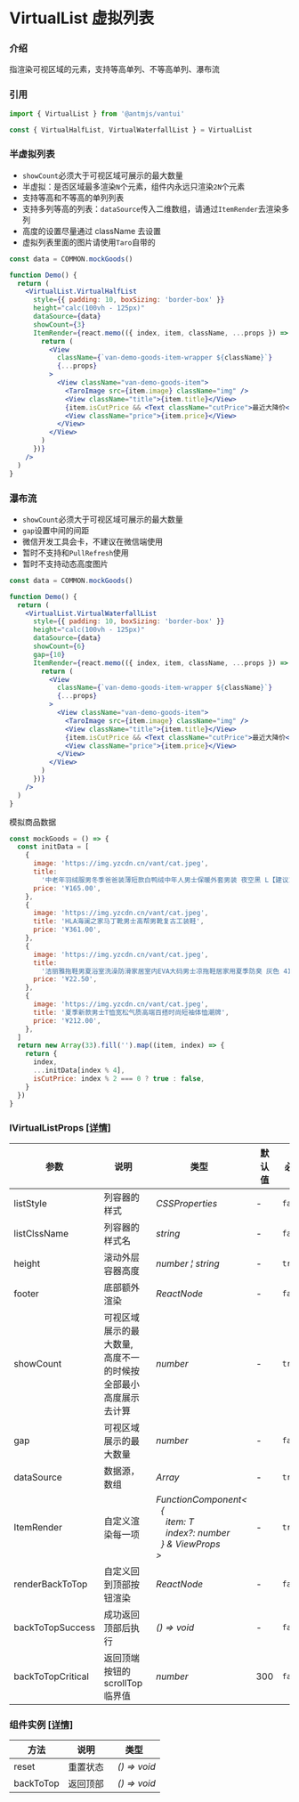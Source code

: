 # VirtualList 虚拟列表

### 介绍

指渲染可视区域的元素，支持等高单列、不等高单列、瀑布流

### 引用

```js
import { VirtualList } from '@antmjs/vantui'

const { VirtualHalfList, VirtualWaterfallList } = VirtualList
```

### 半虚拟列表

- `showCount`必须大于可视区域可展示的最大数量
- 半虚拟：是否区域最多渲染`N`个元素，组件内永远只渲染`2N`个元素
- 支持等高和不等高的单列列表
- 支持多列等高的列表：`dataSource`传入二维数组，请通过`ItemRender`去渲染多列
- 高度的设置尽量通过 className 去设置
- 虚拟列表里面的图片请使用`Taro`自带的

```jsx
const data = COMMON.mockGoods()

function Demo() {
  return (
    <VirtualList.VirtualHalfList
      style={{ padding: 10, boxSizing: 'border-box' }}
      height="calc(100vh - 125px)"
      dataSource={data}
      showCount={3}
      ItemRender={react.memo(({ index, item, className, ...props }) => {
        return (
          <View
            className={`van-demo-goods-item-wrapper ${className}`}
            {...props}
          >
            <View className="van-demo-goods-item">
              <TaroImage src={item.image} className="img" />
              <View className="title">{item.title}</View>
              {item.isCutPrice && <Text className="cutPrice">最近大降价</Text>}
              <View className="price">{item.price}</View>
            </View>
          </View>
        )
      })}
    />
  )
}
```

### 瀑布流

- `showCount`必须大于可视区域可展示的最大数量
- `gap`设置中间的间距
- 微信开发工具会卡，不建议在微信端使用
- 暂时不支持和`PullRefresh`使用
- 暂时不支持动态高度图片

```jsx
const data = COMMON.mockGoods()

function Demo() {
  return (
    <VirtualList.VirtualWaterfallList
      style={{ padding: 10, boxSizing: 'border-box' }}
      height="calc(100vh - 125px)"
      dataSource={data}
      showCount={6}
      gap={10}
      ItemRender={react.memo(({ index, item, className, ...props }) => {
        return (
          <View
            className={`van-demo-goods-item-wrapper ${className}`}
            {...props}
          >
            <View className="van-demo-goods-item">
              <TaroImage src={item.image} className="img" />
              <View className="title">{item.title}</View>
              {item.isCutPrice && <Text className="cutPrice">最近大降价</Text>}
              <View className="price">{item.price}</View>
            </View>
          </View>
        )
      })}
    />
  )
}
```

模拟商品数据

```js common
const mockGoods = () => {
  const initData = [
    {
      image: 'https://img.yzcdn.cn/vant/cat.jpeg',
      title:
        '中老年羽绒服男冬季爸爸装薄短款白鸭绒中年人男士保暖外套男装 夜空黑 L【建议115斤以内】',
      price: '¥165.00',
    },
    {
      image: 'https://img.yzcdn.cn/vant/cat.jpeg',
      title: 'HLA海澜之家马丁靴男士高帮男靴复古工装鞋',
      price: '¥361.00',
    },
    {
      image: 'https://img.yzcdn.cn/vant/cat.jpeg',
      title:
        '洁丽雅拖鞋男夏浴室洗澡防滑家居室内EVA大码男士凉拖鞋居家用夏季防臭 灰色 41-42【标准码】',
      price: '¥22.50',
    },
    {
      image: 'https://img.yzcdn.cn/vant/cat.jpeg',
      title: '夏季新款男士T恤宽松气质高端百搭时尚短袖体恤潮牌',
      price: '¥212.00',
    },
  ]
  return new Array(33).fill('').map((item, index) => {
    return {
      index,
      ...initData[index % 4],
      isCutPrice: index % 2 === 0 ? true : false,
    }
  })
}
```

### IVirtualListProps<T> [[详情]](https://github.com/AntmJS/vantui/tree/main/packages/vantui/types/virtual-list.d.ts)

| 参数              | 说明                                                           | 类型                                                                                                                                                                                                                                                       | 默认值 | 必填    |
| ----------------- | -------------------------------------------------------------- | ---------------------------------------------------------------------------------------------------------------------------------------------------------------------------------------------------------------------------------------------------------- | ------ | ------- |
| listStyle         | 列容器的样式                                                   | _&nbsp;&nbsp;CSSProperties<br/>_                                                                                                                                                                                                                           | -      | `false` |
| listClssName      | 列容器的样式名                                                 | _&nbsp;&nbsp;string<br/>_                                                                                                                                                                                                                                  | -      | `false` |
| height            | 滚动外层容器高度                                               | _&nbsp;&nbsp;number&nbsp;&brvbar;&nbsp;string<br/>_                                                                                                                                                                                                        | -      | `true`  |
| footer            | 底部额外渲染                                                   | _&nbsp;&nbsp;ReactNode<br/>_                                                                                                                                                                                                                               | -      | `false` |
| showCount         | 可视区域展示的最大数量, 高度不一的时候按全部最小高度展示去计算 | _&nbsp;&nbsp;number<br/>_                                                                                                                                                                                                                                  | -      | `true`  |
| gap               | 可视区域展示的最大数量                                         | _&nbsp;&nbsp;number<br/>_                                                                                                                                                                                                                                  | -      | `false` |
| dataSource        | 数据源，数组                                                   | _&nbsp;&nbsp;Array<T><br/>_                                                                                                                                                                                                                                | -      | `true`  |
| ItemRender        | 自定义渲染每一项                                               | _&nbsp;&nbsp;FunctionComponent<<br/>&nbsp;&nbsp;&nbsp;&nbsp;{<br/>&nbsp;&nbsp;&nbsp;&nbsp;&nbsp;&nbsp;item:&nbsp;T<br/>&nbsp;&nbsp;&nbsp;&nbsp;&nbsp;&nbsp;index?:&nbsp;number<br/>&nbsp;&nbsp;&nbsp;&nbsp;}&nbsp;&&nbsp;ViewProps<br/>&nbsp;&nbsp;><br/>_ | -      | `true`  |
| renderBackToTop   | 自定义回到顶部按钮渲染                                         | _&nbsp;&nbsp;ReactNode<br/>_                                                                                                                                                                                                                               | -      | `false` |
| backToTopSuccess  | 成功返回顶部后执行                                             | _&nbsp;&nbsp;()&nbsp;=>&nbsp;void<br/>_                                                                                                                                                                                                                    | -      | `false` |
| backToTopCritical | 返回顶端按钮的 scrollTop 临界值                                | _&nbsp;&nbsp;number<br/>_                                                                                                                                                                                                                                  | 300    | `false` |

### 组件实例 [[详情]](https://github.com/AntmJS/vantui/tree/main/packages/vantui/types/virtual-list.d.ts)

| 方法      | 说明     | 类型                                    |
| --------- | -------- | --------------------------------------- |
| reset     | 重置状态 | _&nbsp;&nbsp;()&nbsp;=>&nbsp;void<br/>_ |
| backToTop | 返回顶部 | _&nbsp;&nbsp;()&nbsp;=>&nbsp;void<br/>_ |
